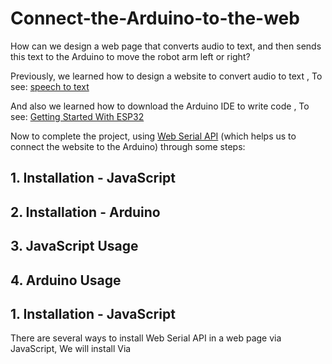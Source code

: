 # Connect-the-Arduino-to-the-web
How can we design a web page that converts audio to text, and then sends this text to the Arduino to move the robot arm left or right?

Previously, we learned how to design a website to convert audio to text , To see: [speech to text](https://github.com/alaserimaha/speech-to-text)

And also we learned how to download the Arduino IDE to write code , To see: [Getting Started With ESP32](https://github.com/alaserimaha/Getting-Started-With-ESP32)

Now to complete the project, using [Web Serial API](https://web.dev/serial/) (which helps us to connect the website to the Arduino) through some steps:

## 1. Installation - JavaScript
## 2. Installation - Arduino
## 3. JavaScript Usage
## 4. Arduino Usage

## 1. Installation - JavaScript
There are several ways to install Web Serial API in a web page via JavaScript,
We will install Via <script> tag

This is the easiest method to get you started immediately. Just include the script tag inside the <head> of your document and you're good to go:

    
       <script lang="text/javascript" src="https://unpkg.com/simple-web-serial@latest/dist/simple-serial.min.js"></script>

## 2. Installation - Arduino
    1- Open the Arduino IDE
    2- Open the Library Manager
    3- Enter "Simple Web Serial" in the search field
    4- Click on Simple Web Serial and hit the install button. 
After the download is complete, the Arduino is ready to use!

## 3. JavaScript Usage
We will add some command lines in the previous web page to open a connection between the Arduino and the web page and then we will send the events
### Connection start
To start connection, store an instance of it in a variable by calling its connect method:

    
       const connection = SimpleSerial.connect(); 
       
### Sending events
Define events you want to send to the Arduino ,any valid JSON can be sent as parameter :
    
    connection.send('event-with-string', parameter);
    
To see the code file for the entire web page after adding the modifications, you can find it from the attachments above [speech to text HTML file](https://github.com/alaserimaha/Connect-the-Arduino-to-the-web/blob/main/speech.html)

## 4. Arduino Usage
### initialize serial communication
At the top of the sketch create an instance of Simple Web Series and add connection speed used in the JavaScript library ( 57600 is the default)

    #include <SimpleWebSerial.h>
    SimpleWebSerial WebSerial;
    
    void setup() {
        Serial.begin(57600);
    }
    
### Listening to events
Defining an event listener with event name and callback function on setup function .
    
    WebSerial.on("browser-event", doSomething);
    
on doSomething function We will add the task of moving the robot arm, if the parameter is right, it will move the arm to 180 degrees, and if it is left, it will move to 0 degrees:
    
    void doSomething(JSONVar parameter) {
      if parameter.equals("right"){
          servo1.write(180);
      }else if parameter.equals("left"){
          servo1.write(0);
      }
    }
    
call the check() method at the beginning of each loop() to  make sure the library knows when there is new serial data available:
    
    
    void loop() {
        WebSerial.check();
    }

To see the complete Arduino code file, you can find it from the attachments above [Web Serial API Arduino File]( https://github.com/alaserimaha/Connect-the-Arduino-to-the-web/blob/main/web_serial_API.ino)
    
 Thats it, the software is ready to move the robot arm
    
 The references :
    
